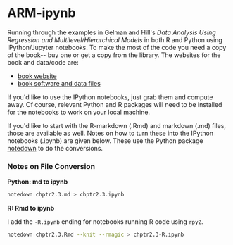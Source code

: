 # ARM-ipynb

Running through the examples in Gelman and Hill's *Data Analysis Using
Regression and Multilevel/Hierarchical Models* in both R and Python using
IPython/Jupyter notebooks. To make the most of the code you need a copy of the
book-- buy one or get a copy from the library.  The websites for the book and
data/code are:

* [book website](http://www.stat.columbia.edu/~gelman/arm/)
* [book software and data files](http://www.stat.columbia.edu/~gelman/arm/software/)

If you'd like to use the IPython notebooks, just grab them and compute away. Of
course, relevant Python and R packages will need to be installed for the 
notebooks to work on your local machine.

If you'd like to start with the R-markdown (.Rmd) and markdown (.md) files,
those are available as well. Notes on how to turn these into the
IPython notebooks (.ipynb) are given below. These use the Python package
[notedown](https://github.com/aaren/notedown) to do the conversions.

### Notes on File Conversion

**Python: md to ipynb**

```bash
notedown chptr2.3.md > chptr2.3.ipynb
```

**R: Rmd to ipynb**

I add the `-R.ipynb` ending for notebooks running R code using `rpy2`.

```bash
notedown chptr2.3.Rmd --knit --rmagic > chptr2.3-R.ipynb
```

